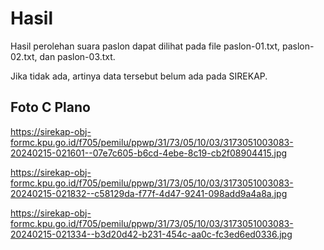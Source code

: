 # Hasil

Hasil perolehan suara paslon dapat dilihat pada file paslon-01.txt, paslon-02.txt, dan paslon-03.txt.

Jika tidak ada, artinya data tersebut belum ada pada SIREKAP.

## Foto C Plano

https://sirekap-obj-formc.kpu.go.id/f705/pemilu/ppwp/31/73/05/10/03/3173051003083-20240215-021601--07e7c605-b6cd-4ebe-8c19-cb2f08904415.jpg

https://sirekap-obj-formc.kpu.go.id/f705/pemilu/ppwp/31/73/05/10/03/3173051003083-20240215-021832--c58129da-f77f-4d47-9241-098add9a4a8a.jpg

https://sirekap-obj-formc.kpu.go.id/f705/pemilu/ppwp/31/73/05/10/03/3173051003083-20240215-021334--b3d20d42-b231-454c-aa0c-fc3ed6ed0336.jpg
